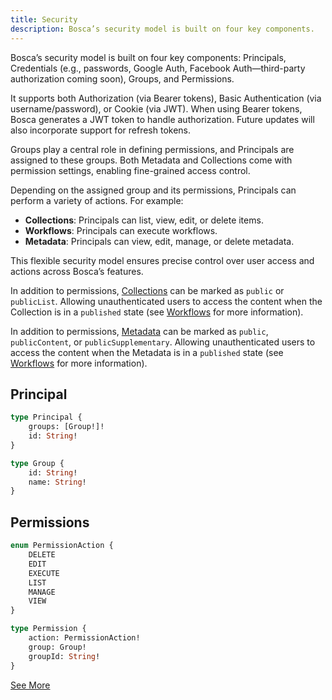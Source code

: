 ```yaml
---
title: Security
description: Bosca’s security model is built on four key components.
---
```


Bosca’s security model is built on four key components: Principals, Credentials (e.g., passwords, Google Auth, Facebook
Auth—third-party authorization coming soon), Groups, and Permissions.

It supports both Authorization (via Bearer tokens), Basic Authentication (via username/password), or Cookie (via JWT).
When using Bearer tokens, Bosca generates a JWT token to handle authorization. Future updates will also incorporate
support for refresh tokens.

Groups play a central role in defining permissions, and Principals are assigned to these groups. Both Metadata and
Collections come with permission settings, enabling fine-grained access control.

Depending on the assigned group and its permissions, Principals can perform a variety of actions. For example:

- **Collections**: Principals can list, view, edit, or delete items.
- **Workflows**: Principals can execute workflows.
- **Metadata**: Principals can view, edit, manage, or delete metadata.

This flexible security model ensures precise control over user access and actions across Bosca’s features.

In addition to permissions, [Collections](/content/collections) can be marked as `public` or `publicList`.  Allowing
unauthenticated users to
access the content when the Collection is in a `published` state (see [Workflows](/workflows) for more information).

In addition to permissions, [Metadata](/content/metadata) can be marked as `public`, `publicContent`, or
`publicSupplementary`. Allowing unauthenticated users to access the content when the Metadata is in a `published`
state (see [Workflows](/workflows) for more information).

## Principal

```graphql
type Principal {
    groups: [Group!]!
    id: String!
}

type Group {
    id: String!
    name: String!
}
```

## Permissions

```graphql
enum PermissionAction {
    DELETE
    EDIT
    EXECUTE
    LIST
    MANAGE
    VIEW
}

type Permission {
    action: PermissionAction!
    group: Group!
    groupId: String!
}
```

[See More](https://github.com/sowers-io/bosca/tree/main/workspace/server/src/security)
